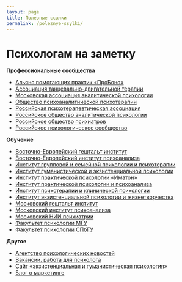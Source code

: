 ```yaml
---
layout: page
title: Полезные ссылки
permalink: /poleznye-ssylki/
---
```


<h1 class="title is-2" itemprop="name">Психологам на заметку</h1>
<p><b>Профессиональные сообщества</b></p>
<ul>
<li class="mb-2"><a href="http://appme.ru/" target="_blank" rel="noopener nofollow">Альянс помогающих практик «ПроБоно»</a></li>
<li class="mb-2"><a href="http://www.atdt.ru/" target="_blank" rel="noopener nofollow">Ассоциация танцевально-двигательной терапии</a></li>
<li class="mb-2"><a href="http://www.maap.ru/" target="_blank" rel="noopener nofollow">Московская ассоциация аналитической психологии</a></li>
<li class="mb-2"><a href="http://www.spp.org.ru/" target="_blank" rel="noopener nofollow">Общество психоаналитической психотерапии</a></li>
<li class="mb-2"><a href="http://www.rpa-russia.ru/" target="_blank" rel="noopener nofollow">Российская психотерапевтическая ассоциация</a></li>
<li class="mb-2"><a href="http://roapinfo.ru/" target="_blank" rel="noopener nofollow">Российское общество аналитической психологии</a></li>
<li class="mb-2"><a href="http://psychiatr.ru/" target="_blank" rel="noopener nofollow">Российское общество психиатров</a></li>
<li class="mb-2"><a href="http://psyrus.ru/" target="_blank" rel="noopener nofollow">Российское психологическое сообщество</a></li>
</ul>

<p><b>Обучение</b></p>
<ul>
<li class="mb-2">	<a href="http://www.vegi.ru/" target="_blank" rel="noopener nofollow">Восточно-Европейский гештальт институт</a></li>
<li class="mb-2">	<a href="http://eeip.ru/" target="_blank" rel="noopener nofollow">Восточно-Европейский институт психоанализа</a></li>
<li class="mb-2">	<a href="http://www.igisp.ru/igisp/index.php" target="_blank" rel="noopener nofollow">Институт групповой и&nbsp;семейной психологии и&nbsp;психотерапии</a></li>
<li class="mb-2">	<a href="http://hepi.lt/ru/%D0%B3%D0%BB%D0%B0%D0%B2%D0%BD%D0%B0%D1%8F/" target="_blank" rel="noopener nofollow">Институт гуманистической и&nbsp;экзистенциальной психологии</a></li>
<li class="mb-2">	<a href="http://www.imaton.ru/" target="_blank" rel="noopener nofollow">Институт практической психологии «Иматон» </a></li>
<li class="mb-2">	<a href="http://www.psychol.ru/" target="_blank" rel="noopener nofollow">Институт практической психологии и&nbsp;психоанализа </a></li>
<li class="mb-2">	<a href="http://psyinst.ru/" target="_blank" rel="noopener nofollow">Институт психотерапии и&nbsp;клинической психологии</a></li>
<li class="mb-2">	<a href="http://institut.smysl.ru/" target="_blank" rel="noopener nofollow">Институт экзистенциальной психологии и&nbsp;жизнетворчества</a></li>
<li class="mb-2">	<a href="http://www.gestalt.ru/" target="_blank" rel="noopener nofollow">Московский гештальт институт</a></li>
<li class="mb-2">	<a href="http://www.inpsycho.ru/" target="_blank" rel="noopener nofollow">Московский институт психоанализа</a></li>
<li class="mb-2">	<a href="http://www.mniip.org/" target="_blank" rel="noopener nofollow">Московский НИИ психиатрии </a></li>
<li class="mb-2">	<a href="http://www.psy.msu.ru/" target="_blank" rel="noopener nofollow">Факультет психологии МГУ</a></li>
<li class="mb-2">	<a href="http://www.psy.spbu.ru/" target="_blank" rel="noopener nofollow">Факультет психологии СПбГУ</a></li>
</ul>
<p><b>Другое</b></p>
<ul>
<li class="mb-2">	<a href="http://psypress.ru/" target="_blank" rel="noopener nofollow">Агентство психологических новостей </a></li>
<li class="mb-2">	<a href="https://ru.jooble.org/%D1%80%D0%B0%D0%B1%D0%BE%D1%82%D0%B0-%D0%BF%D1%81%D0%B8%D1%85%D0%BE%D0%BB%D0%BE%D0%B3" target="_blank" rel="noopener nofollow">Вакансии, работа для психолога </a></li>
<li class="mb-2">	<a href="http://hpsy.ru/" target="_blank" rel="noopener nofollow">Сайт «экзистенциальная и&nbsp;гуманистическая психология»</a></li>
<li class="mb-2">	<a href="https://bartoshevich.by/blog/">Блог о&nbsp;маркетинге</a></li>
</ul>
